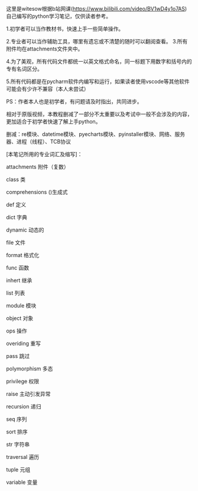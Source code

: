 这里是witesow根据b站网课(https://www.bilibili.com/video/BV1wD4y1o7AS) 自己编写的python学习笔记，仅供读者参考。

1.初学者可以当作教材书，快速上手一些简单操作。

2.专业者可以当作辅助工具，哪里有遗忘或不清楚的随时可以翻阅查看。
3.所有附件均在attachments文件夹中。

4.为了美观，所有代码文件都统一以英文格式命名，同一标题下用数字和括号内的专有名词区分。

5.所有代码都是在pycharm软件内编写和运行，如果读者使用vscode等其他软件可能会有少许不兼容（本人未尝试）

PS：作者本人也是初学者，有问题请及时指出，共同进步。

  相对于原版视频，本教程删减了一部分不太重要以及考试中一般不会涉及的内容，更加适合于初学者快速了解上手python。
    
  删减：re模块、datetime模块、pyecharts模块、pyinstaller模块、网络、服务器、进程（线程）、TCB协议

[本笔记所用的专业词汇及缩写]：

attachments 附件（复数）

class 类

comprehensions ()生成式

def 定义

dict 字典

dynamic 动态的

file 文件

format 格式化

func 函数

inhert 继承

list 列表

module 模块

object 对象

ops 操作

overiding 重写

pass 跳过

polymorphism 多态

privilege 权限

raise 主动引发异常

recursion 递归

seq 序列

sort 排序

str 字符串

traversal 遍历

tuple 元组

variable 变量
